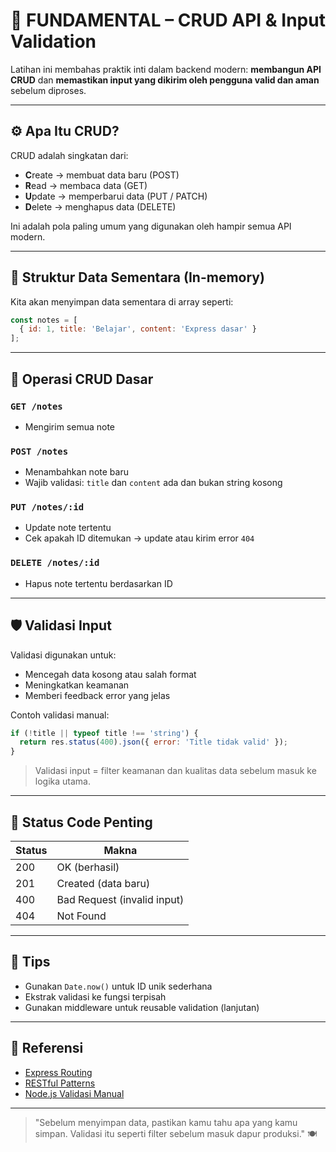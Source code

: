 # 🌿 FUNDAMENTAL – CRUD API & Input Validation

Latihan ini membahas praktik inti dalam backend modern: **membangun API CRUD** dan **memastikan input yang dikirim oleh pengguna valid dan aman** sebelum diproses.

---

## ⚙️ Apa Itu CRUD?

CRUD adalah singkatan dari:

- **C**reate → membuat data baru (POST)
- **R**ead → membaca data (GET)
- **U**pdate → memperbarui data (PUT / PATCH)
- **D**elete → menghapus data (DELETE)

Ini adalah pola paling umum yang digunakan oleh hampir semua API modern.

---

## 🧱 Struktur Data Sementara (In-memory)

Kita akan menyimpan data sementara di array seperti:

```js
const notes = [
  { id: 1, title: 'Belajar', content: 'Express dasar' }
];
```

---

## 🔄 Operasi CRUD Dasar

### `GET /notes`

- Mengirim semua note

### `POST /notes`

- Menambahkan note baru
- Wajib validasi: `title` dan `content` ada dan bukan string kosong

### `PUT /notes/:id`

- Update note tertentu
- Cek apakah ID ditemukan → update atau kirim error `404`

### `DELETE /notes/:id`

- Hapus note tertentu berdasarkan ID

---

## 🛡️ Validasi Input

Validasi digunakan untuk:

- Mencegah data kosong atau salah format
- Meningkatkan keamanan
- Memberi feedback error yang jelas

Contoh validasi manual:

```js
if (!title || typeof title !== 'string') {
  return res.status(400).json({ error: 'Title tidak valid' });
}
```

> Validasi input = filter keamanan dan kualitas data sebelum masuk ke logika utama.

---

## 🔧 Status Code Penting

| Status | Makna                       |
| ------ | --------------------------- |
| 200    | OK (berhasil)               |
| 201    | Created (data baru)         |
| 400    | Bad Request (invalid input) |
| 404    | Not Found                   |

---

## 🎁 Tips

- Gunakan `Date.now()` untuk ID unik sederhana
- Ekstrak validasi ke fungsi terpisah
- Gunakan middleware untuk reusable validation (lanjutan)

---

## 🔗 Referensi

- [Express Routing](https://expressjs.com/en/guide/routing.html)
- [RESTful Patterns](https://restfulapi.net/rest-put-vs-post/)
- [Node.js Validasi Manual](https://developer.mozilla.org/en-US/docs/Web/JavaScript/Guide)

---

> "Sebelum menyimpan data, pastikan kamu tahu apa yang kamu simpan. Validasi itu seperti filter sebelum masuk dapur produksi." 🍽️

